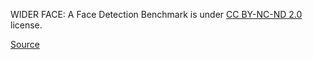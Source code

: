 WIDER FACE: A Face Detection Benchmark is under [CC BY-NC-ND 2.0](https://creativecommons.org/licenses/by-nc-nd/2.0/) license.

[Source](http://shuoyang1213.me/WIDERFACE)